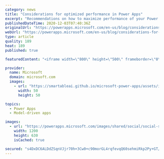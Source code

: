 ```yaml
---
category: news
title: "Considerations for optimized performance in Power Apps"
excerpt: "Recommendations on how to maximize performance of your Power Apps "
publishedDateTime: 2020-12-03T07:40:36Z
originalUrl: "https://powerapps.microsoft.com/en-us/blog/considerations-for-optimized-performance-in-power-apps/"
webUrl: "https://powerapps.microsoft.com/en-us/blog/considerations-for-optimized-performance-in-power-apps/"
type: article
quality: 189
heat: 189
published: true

featuredContent: "<iframe width=\"800\" height=\"500\" frameborder=\"0\" src=\"https://www.youtube.com/embed/jcKoqC9Vfmo\" allow=\"accelerometer; autoplay; encrypted-media; gyroscope; picture-in-picture\" allowfullscreen></iframe>"

provider:
  name: Microsoft
  domain: microsoft.com
  images:
    - url: "https://smartableai.github.io/microsoft-power-apps/assets/images/organizations/microsoft.com-50x50.jpg"
      width: 50
      height: 50

topics:
  - Power Apps
  - Model-driven apps

images:
  - url: "https://powerapps.microsoft.com/images/shared/social/social-share-post-ignite.png"
    width: 1200
    height: 630
    isCached: true

secured: "s4DxDC6ALDdZSqnVJjr70h+3Cw0+c90morGL4rqfevqQ60sehmiRkp2Py+GT/+UbLEaqSH5DsSZsUuWyb3DiJ25mq2nOYQOFerne6suyzoYW0vPBCZntVaH1DIcAfM8pUv8wvidtuJrqg9hu7hwAC21y6w3iBW7XIWIKDyMltwSoYPiFg9i8g2rTZm8OgFUMo51zOR9WG+hmT8W+AXw+Lf4sWTKz1NRs73v4Uvr9k0B1X/IvZROS9V92g+f4kzmxS8/IlkPjTwcvLqgWrKI73CiFrgSvjFJLKuXpL4ZZTufijxpd8DIEZGpkhExrSiSKRGAs3bGqRryFrveVermbywhZ9VL4xSPvwPKwE0dAWfWkWcX66oGhOoiLtjwsiI4HoSERYPCnI0y4H+2RY6fYsPB19x0dQKG0CuJ2gsKdwh9KTQcLP8pOgEN5GQ3W69dKKuyqdXXHe2VIWNZpuADzEQ==;0NNsJNxmvtRLY2V3aNDzAg=="
---
```


